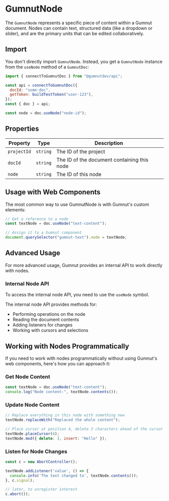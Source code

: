 # GumnutNode

The `GumnutNode` represents a specific piece of content within a Gumnut document. Nodes can contain text, structured data (like a dropdown or slider), and are the primary units that can be edited collaboratively.

## Import

You don't directly import `GumnutNode`.
Instead, you get a `GumnutNode` instance from the `useNode` method of a `GumnutDoc`:

```javascript
import { connectToGumnutDoc } from "@gumnutdev/api";

const api = connectToGumnutDoc({
  docId: "some-doc",
  getToken: buildTestToken("user-123"),
});
const { doc } = api;

const node = doc.useNode("node-id");
```

## Properties

| Property    | Type     | Description                                 |
| ----------- | -------- | ------------------------------------------- |
| `projectId` | `string` | The ID of the project                       |
| `docId`     | `string` | The ID of the document containing this node |
| `node`      | `string` | The ID of this node                         |

## Usage with Web Components

The most common way to use GumnutNode is with Gumnut's custom elements:

```javascript
// Get a reference to a node
const textNode = doc.useNode("text-content");

// Assign it to a Gumnut component
document.querySelector("gumnut-text").node = textNode;
```

## Advanced Usage

For more advanced usage, Gumnut provides an internal API to work directly with nodes.

### Internal Node API

To access the internal node API, you need to use the `useNode` symbol.

The internal node API provides methods for:

- Performing operations on the node
- Reading the document contents
- Adding listeners for changes
- Working with cursors and selections

## Working with Nodes Programmatically

If you need to work with nodes programmatically without using Gumnut's web components, here's how you can approach it:

### Get Node Content

```javascript
const textNode = doc.useNode("text-content");
console.log("Node content:", textNode.contents());
```

### Update Node Content

```javascript
// Replace everything in this node with something new
textNode.replaceWith("Replaced the whole content");

// Place cursor at position 4, delete 3 characters ahead of the cursor and then insert 'Hello'
textNode.placeCursor(4);
textNode.mod({ delete: 3, insert: "Hello" });
```

### Listen for Node Changes

```javascript
const c = new AbortController();

textNode.addListener('value', () => {
  console.info('The text changed to', textNode.contents());
}, c.signal);

// later, to unregister interest
c.abort());
```
